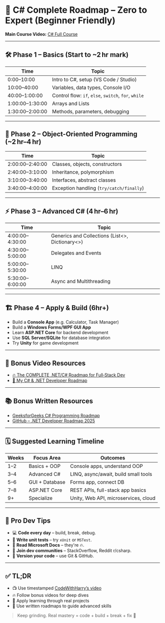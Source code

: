 # 🧠 C# Complete Roadmap – Zero to Expert (Beginner Friendly)

**Main Course Video:** [C# Full Course](https://www.youtube.com/watch?v=ZkQS0HreuSc)

---

## 🛠️ Phase 1 – Basics (Start to ~2 hr mark)

| Time        | Topic                             |
|-------------|-----------------------------------|
| 0:00–10:00  | Intro to C#, setup (VS Code / Studio) |
| 10:00–40:00 | Variables, data types, Console I/O |
| 40:00–1:00:00 | Control flow: `if`, `else`, `switch`, `for`, `while` |
| 1:00:00–1:30:00 | Arrays and Lists               |
| 1:30:00–2:00:00 | Methods, parameters, debugging |

---

## 🧬 Phase 2 – Object-Oriented Programming (~2 hr–4 hr)

| Time        | Topic                             |
|-------------|-----------------------------------|
| 2:00:00–2:40:00 | Classes, objects, constructors |
| 2:40:00–3:10:00 | Inheritance, polymorphism     |
| 3:10:00–3:40:00 | Interfaces, abstract classes  |
| 3:40:00–4:00:00 | Exception handling (`try/catch/finally`) |

---

## ⚡ Phase 3 – Advanced C# (4 hr–6 hr)

| Time        | Topic                             |
|-------------|-----------------------------------|
| 4:00:00–4:30:00 | Generics and Collections (List<>, Dictionary<>) |
| 4:30:00–5:00:00 | Delegates and Events          |
| 5:00:00–5:30:00 | LINQ                          |
| 5:30:00–6:00:00 | Async and Multithreading      |

---

## 🏗️ Phase 4 – Apply & Build (6hr+)

- Build a **Console App** (e.g. Calculator, Task Manager)
- Build a **Windows Forms/WPF GUI App**
- Learn **ASP.NET Core** for backend development
- Use **SQL Server/SQLite** for database integration
- Try **Unity** for game development

---

## 🎥 Bonus Video Resources

- [🔥 The COMPLETE .NET/C# Roadmap for Full‑Stack Dev](https://www.youtube.com/watch?v=AeMzJNnpIBY)
- [🚀 My C# & .NET Developer Roadmap](https://www.youtube.com/watch?v=B6P-p6UVyss)

---

## 📚 Bonus Written Resources

- [GeeksforGeeks C# Programming Roadmap](https://www.geeksforgeeks.org/csharp-programming-language/)
- [GitHub – .NET Developer Roadmap 2025](https://github.com/MoienTajik/AspNetCore-Developer-Roadmap)

---

## 🗓️ Suggested Learning Timeline

| Weeks     | Focus Area                      | Outcomes                                   |
|-----------|----------------------------------|--------------------------------------------|
| 1–2       | Basics + OOP                     | Console apps, understand OOP               |
| 3–4       | Advanced C#                      | LINQ, async/await, build small tools       |
| 5–6       | GUI + Database                   | Forms app, connect DB                      |
| 7–8       | ASP.NET Core                     | REST APIs, full-stack app basics           |
| 9+        | Specialize                       | Unity, Web API, microservices, cloud       |

---

## 🔑 Pro Dev Tips

- 💻 **Code every day** – build, break, debug.
- 🧪 **Write unit tests** – try `xUnit` or `MSTest`.
- 📖 **Read Microsoft Docs** – they're 🔥.
- 🤝 **Join dev communities** – StackOverflow, Reddit r/csharp.
- 📂 **Version your code** – use Git & GitHub.

---

## ✅ TL;DR

- 📺 Use timestamped [CodeWithHarry’s video](https://www.youtube.com/watch?v=ZkQS0HreuSc)
- 🔥 Follow bonus videos for deep dives
- 🚧 Apply learning through real projects
- 🧭 Use written roadmaps to guide advanced skills

> Keep grinding. Real mastery = code + build + break + fix 💪
